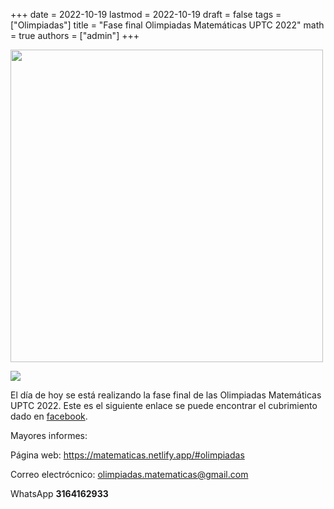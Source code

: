 +++
date      = 2022-10-19
lastmod   = 2022-10-19
draft     = false
tags      = ["Olimpiadas"]
title     = "Fase final Olimpiadas Matemáticas UPTC 2022"
math      = true
authors   = ["admin"]
+++


<img src="https://matematicas.netlify.app/img/2022-10-19-FFOlimp22.jpeg"  width="500">

![](https://matematicas.netlify.app/img/2022-10-19-FFOlimp22.jpeg)

El día de hoy se está realizando la fase final de las Olimpiadas Matemáticas UPTC 2022.  Este es el siguiente enlace se puede encontrar el cubrimiento dado en [facebook](https://www.facebook.com/universidaduptc/photos/pcb.6304933522856355/6304897842859923/).


Mayores informes:

Página web: https://matematicas.netlify.app/#olimpiadas

Correo electrócnico: [olimpiadas.matematicas@gmail.com](mailto:olimpiadas.matematicas@gmail.com)

WhatsApp **3164162933**
